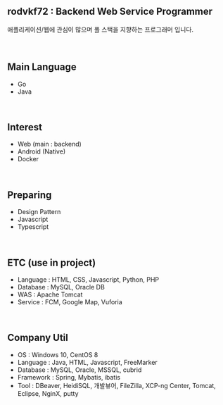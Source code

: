 ## rodvkf72 : Backend Web Service Programmer

애플리케이션/웹에 관심이 많으며 풀 스택을 지향하는 프로그래머 입니다.
<br>
<br>
<br>

## Main Language

- Go
- Java 
<br>

## Interest

- Web (main : backend)
- Android (Native)
- Docker
<br>

## Preparing

- Design Pattern
- Javascript
- Typescript
<br>

## ETC (use in project)

- Language : HTML, CSS, Javascript, Python, PHP
- Database : MySQL, Oracle DB
- WAS : Apache Tomcat
- Service : FCM, Google Map, Vuforia
<br>

## Company Util

- OS : Windows 10, CentOS 8
- Language : Java, HTML, Javascript, FreeMarker
- Database : MySQL, Oracle, MSSQL, cubrid
- Framework : Spring, Mybatis, ibatis
- Tool : DBeaver, HeidiSQL, 개발뷰어, FileZilla, XCP-ng Center, Tomcat, Eclipse, NginX, putty
<br>

